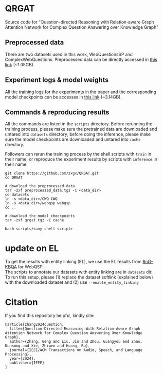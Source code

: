 # QRGAT
Source code for "Question-directed Reasoning with Relation-aware Graph Attention Network for Complex Question Answering over Knowledge Graph"

## Preprocessed data
There are two datasets used in this work, WebQuestionsSP and ComplexWebQuestions.
Preprocessed data can be directly accessed in [this link](https://drive.google.com/file/d/1OL45pvg5EflFI8wqYu8MJa48spnYKgRD/view?usp=sharing) (~1.05GB).

## Experiment logs & model weights
All the training logs for the experiments in the paper and the corresponding model checkpoints can be accesses in [this link](https://drive.google.com/file/d/19aGf1OF2XrQI75yjn54BoLkvdt9mdP47/view?usp=sharing) (~3.14GB).

## Commands & reproducing results
All the commands are listed in the `scripts` directory. Before rerunning the training process, please make sure the pretrained data are downloaded and untared into `datasets` directory; before doing the inference, please make sure the model checkpoints are downloaded and untared into `cache` directory.

Followers can rerun the training process by the shell scripts with `train` in their name, or reproduce the experiment results by scripts with `inference` in their name.


```
git clone https://github.com/zxgx/QRGAT.git
cd QRGAT

# download the preprocessed data
tar -zxf preprocessed_data.tgz -C <data_dir>
cd datasets
ln -s <data_dir>/CWQ CWQ
ln -s <data_dir>/webqsp webqsp
cd ..

# download the model checkpoints
tar -zxf qrgat.tgz -C cache

bash scripts/<any shell script>
```

# update on EL
To get the results with entity linking (EL), we use the EL results from [RnG-KBQA](https://github.com/salesforce/rng-kbqa) for WebQSP.  
The scripts to annotate our datasets with entity linking are in `datasets` dir.  
To run this setup, please (1) replace the dataset softlink (explained below) with the downloaded dataset and (2) use `--enable_entity_linking`

# Citation
If you find this repository helpful, kindly cite:
```
@article{zhang2024question,
  title={Question-Directed Reasoning With Relation-Aware Graph Attention Network for Complex Question Answering Over Knowledge Graph},
  author={Zhang, Geng and Liu, Jin and Zhou, Guangyou and Zhao, Kunsong and Xie, Zhiwen and Huang, Bo},
  journal={IEEE/ACM Transactions on Audio, Speech, and Language Processing},
  year={2024},
  publisher={IEEE}
}
```

